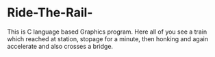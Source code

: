 # Ride-The-Rail-
This is C language based Graphics program. Here all of you see a train which reached at station, stopage for a minute, then honking and again accelerate and also crosses a bridge.
